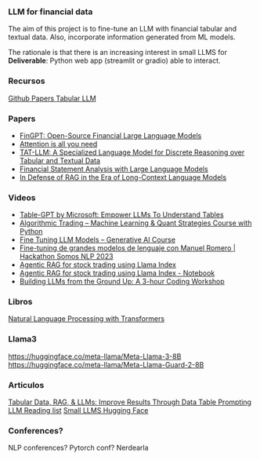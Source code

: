 ### LLM for financial data

The aim of this project is to fine-tune an LLM with financial tabular and textual data.
Also, incorporate information generated from ML models.

The rationale is that there is an increasing interest in small LLMS for 
**Deliverable**: Python web app (streamlit or gradio) able to interact. 

### Recursos

[Github Papers Tabular LLM](https://github.com/SpursGoZmy/Awesome-Tabular-LLMs)

### Papers

* [FinGPT: Open-Source Financial Large Language Models](https://arxiv.org/pdf/2306.06031)
* [Attention is all you need](https://proceedings.neurips.cc/paper_files/paper/2017/file/3f5ee243547dee91fbd053c1c4a845aa-Paper.pdf)
* [TAT-LLM: A Specialized Language Model for Discrete Reasoning over Tabular and Textual Data](https://arxiv.org/pdf/2401.13223)
* [Financial Statement Analysis with Large Language Models](https://bfi.uchicago.edu/working-paper/financial-statement-analysis-with-large-language-models/)
* [In Defense of RAG in the Era of Long-Context Language Models](https://arxiv.org/pdf/2409.01666)

### Videos

* [Table-GPT by Microsoft: Empower LLMs To Understand Tables ](https://www.youtube.com/watch?v=yGL0XZlGA0I)
* [Algorithmic Trading – Machine Learning & Quant Strategies Course with Python](https://www.youtube.com/watch?v=9Y3yaoi9rUQ&t=1094s)
* [Fine Tuning LLM Models – Generative AI Course](https://www.youtube.com/watch?v=iOdFUJiB0Zc)
* [Fine-tuning de grandes modelos de lenguaje con Manuel Romero | Hackathon Somos NLP 2023](https://www.youtube.com/watch?v=WYcJb8gYBZU&t=799s)
* [Agentic RAG for stock trading using Llama Index](https://www.youtube.com/watch?v=uOLhleiOM84)
* [Agentic RAG for stock trading using Llama Index - Notebook](https://github.com/adidror005/youtube-videos/blob/main/AI%20Trading%20Assistant%20Actual.ipynb)
* [ Building LLMs from the Ground Up: A 3-hour Coding Workshop ](https://www.youtube.com/watch?v=quh7z1q7-uc&t=242s)

### Libros

[Natural Language Processing with Transformers](https://www.oreilly.com/library/view/natural-language-processing/9781098136789/)

### Llama3

https://huggingface.co/meta-llama/Meta-Llama-3-8B
https://huggingface.co/meta-llama/Meta-Llama-Guard-2-8B

### Articulos

[Tabular Data, RAG, & LLMs: Improve Results Through Data Table Prompting](https://medium.com/intel-tech/tabular-data-rag-llms-improve-results-through-data-table-prompting-bcb42678914b)
[LLM Reading list](https://sebastianraschka.com/blog/2023/llm-reading-list.html)
[Small LLMS Hugging Face](https://huggingface.co/blog/smollm)

### Conferences?

NLP conferences?
Pytorch conf?
Nerdearla
